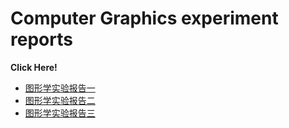 # Computer Graphics experiment reports
**Click Here!**
* [图形学实验报告一](https://nbviewer.jupyter.org/github/MoChen-bop/Course-Experiments/blob/master/2020%20Spring%EF%BC%9Acomputer%20graphics/EXP%201%EF%BC%9Aspinning%20pinwheel/实验报告.pdf)
* [图形学实验报告二](https://nbviewer.jupyter.org/github/MoChen-bop/Course-Experiments/blob/master/2020%20Spring%EF%BC%9Acomputer%20graphics/EXP%202%EF%BC%9Adriving%20a%20car/图形学实验报告二.pdf)
* [图形学实验报告三](https://nbviewer.jupyter.org/github/MoChen-bop/Course-Experiments/blob/master/2020%20Spring%EF%BC%9Acomputer%20graphics/EXP%203%EF%BC%9Amesh%20subdivision/图形学实验报告三.pdf)
